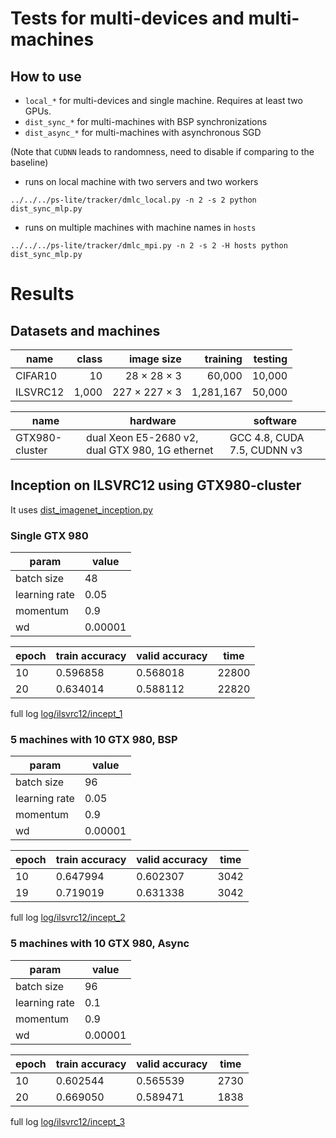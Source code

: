 # Tests for multi-devices and multi-machines

## How to use

- `local_*` for multi-devices and single machine. Requires at least two GPUs.
- `dist_sync_*` for multi-machines with BSP synchronizations
- `dist_async_*` for multi-machines with asynchronous SGD

(Note that `CUDNN` leads to randomness, need to disable if comparing to the baseline)

- runs on local machine with two servers and two workers

```
../../../ps-lite/tracker/dmlc_local.py -n 2 -s 2 python dist_sync_mlp.py
```

- runs on multiple machines with machine names in `hosts`

```
../../../ps-lite/tracker/dmlc_mpi.py -n 2 -s 2 -H hosts python dist_sync_mlp.py
```

# Results

## Datasets and machines

| name | class | image size | training | testing |
| ---- | ----: | ---------: | -------: | ------: |
| CIFAR10 | 10 | 28 × 28 × 3 | 60,000  | 10,000 |
| ILSVRC12 | 1,000 | 227 × 227 × 3 | 1,281,167 | 50,000 |

| name | hardware | software |
| --- | --- | --- |
| GTX980-cluster | dual Xeon E5-2680 v2, dual GTX 980, 1G ethernet | GCC 4.8, CUDA 7.5, CUDNN v3 |


## Inception on ILSVRC12 using GTX980-cluster

It uses [dist_imagenet_inception.py](dist_imagenet_inception.py)

### Single GTX 980

| param | value |
| --- | --- |
| batch size | 48 |
| learning rate | 0.05 |
| momentum      | 0.9 |
| wd            | 0.00001 |

| epoch | train accuracy | valid accuracy | time |
| ---  | --- | --- | --- |
| 10 | 0.596858 | 0.568018 | 22800 |
| 20 | 0.634014 | 0.588112 | 22820 |

full log [log/ilsvrc12/incept_1](log/ilsvrc12/incept_1)

### 5 machines with 10 GTX 980, BSP

| param | value |
| --- | --- |
| batch size | 96 |
| learning rate | 0.05 |
| momentum      | 0.9 |
| wd            | 0.00001 |

| epoch | train accuracy | valid accuracy | time |
| ---  | --- | --- | --- |
| 10 | 0.647994 | 0.602307 | 3042 |
| 19 | 0.719019 | 0.631338 | 3042 |

full log [log/ilsvrc12/incept_2](log/ilsvrc12/incept_2)

### 5 machines with 10 GTX 980, Async

| param | value |
| --- | --- |
| batch size | 96 |
| learning rate | 0.1 |
| momentum      | 0.9 |
| wd            | 0.00001 |

| epoch | train accuracy | valid accuracy | time |
| ---  | --- | --- | --- |
| 10 | 0.602544 | 0.565539 | 2730 |
| 20 | 0.669050 | 0.589471 | 1838 |

full log [log/ilsvrc12/incept_3](log/ilsvrc12/incept_3)
